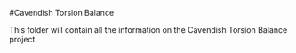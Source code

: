 #Cavendish Torsion Balance

This folder will contain all the information on the Cavendish Torsion Balance project.